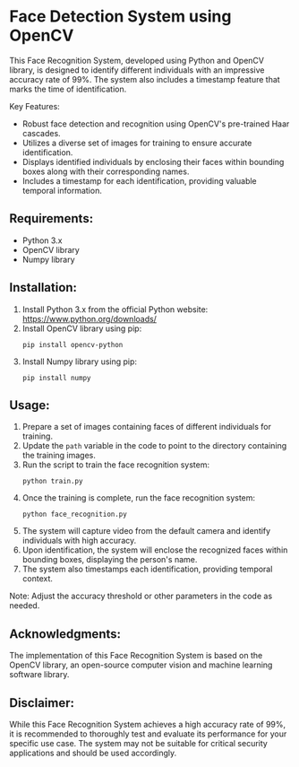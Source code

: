 # Face Detection System using OpenCV

This Face Recognition System, developed using Python and OpenCV library, is designed to identify different individuals with an impressive accuracy rate of 99%. The system also includes a timestamp feature that marks the time of identification.

Key Features:
- Robust face detection and recognition using OpenCV's pre-trained Haar cascades.
- Utilizes a diverse set of images for training to ensure accurate identification.
- Displays identified individuals by enclosing their faces within bounding boxes along with their corresponding names.
- Includes a timestamp for each identification, providing valuable temporal information.

## Requirements:
- Python 3.x
- OpenCV library
- Numpy library

## Installation:
1. Install Python 3.x from the official Python website: https://www.python.org/downloads/
2. Install OpenCV library using pip:
   ```
   pip install opencv-python
   ```
3. Install Numpy library using pip:
   ```
   pip install numpy
   ```

## Usage:
1. Prepare a set of images containing faces of different individuals for training.
2. Update the `path` variable in the code to point to the directory containing the training images.
3. Run the script to train the face recognition system:
   ```
   python train.py
   ```
4. Once the training is complete, run the face recognition system:
   ```
   python face_recognition.py
   ```
5. The system will capture video from the default camera and identify individuals with high accuracy.
6. Upon identification, the system will enclose the recognized faces within bounding boxes, displaying the person's name.
7. The system also timestamps each identification, providing temporal context.

Note: Adjust the accuracy threshold or other parameters in the code as needed.

## Acknowledgments:
The implementation of this Face Recognition System is based on the OpenCV library, an open-source computer vision and machine learning software library.

## Disclaimer:
While this Face Recognition System achieves a high accuracy rate of 99%, it is recommended to thoroughly test and evaluate its performance for your specific use case. The system may not be suitable for critical security applications and should be used accordingly.
